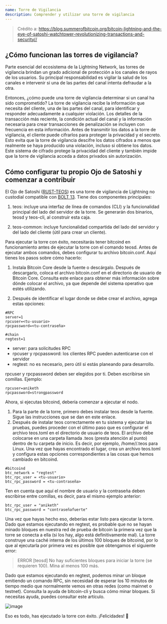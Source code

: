 ```yaml
---
name: Torre de Vigilancia
description: Comprender y utilizar una torre de vigilancia
---
```


> Crédito a: https://blog.summerofbitcoin.org/bitcoin-lightning-and-the-eye-of-satoshi-watchtower-revolutionizing-transactions-and-security//

## ¿Cómo funcionan las torres de vigilancia?

Parte esencial del ecosistema de la Lightning Network, las torres de vigilancia brindan un grado adicional de protección a los canales de rayos de los usuarios. Su principal responsabilidad es vigilar la salud de los canales e intervenir si una de las partes del canal intenta defraudar a la otra.

Entonces, ¿cómo puede una torre de vigilancia determinar si un canal ha sido comprometido? La torre de vigilancia recibe la información que necesita del cliente, una de las partes del canal, para identificar y responder adecuadamente a cualquier violación. Los detalles de la transacción más reciente, la condición actual del canal y la información necesaria para crear transacciones de penalización se incluyen con frecuencia en esta información. Antes de transmitir los datos a la torre de vigilancia, el cliente puede cifrarlos para proteger la privacidad y el secreto. Esto evita que la torre de vigilancia descifre los datos cifrados a menos que realmente se haya producido una violación, incluso si obtiene los datos. Este sistema de cifrado protege la privacidad del cliente y también impide que la torre de vigilancia acceda a datos privados sin autorización.

## Cómo configurar tu propio Ojo de Satoshi y comenzar a contribuir

El Ojo de Satoshi ([RUST-TEOS](https://github.com/talaia-labs/rust-teos?ref=blog.summerofbitcoin.org)) es una torre de vigilancia de Lightning no custodial compatible con [BOLT 13](https://github.com/sr-gi/bolt13/blob/master/13-watchtowers.md?ref=blog.summerofbitcoin.org). Tiene dos componentes principales:

1. teos: incluye una interfaz de línea de comandos (CLI) y la funcionalidad principal del lado del servidor de la torre. Se generarán dos binarios, teosd y teos-cli, al construir esta caja.

2. teos-common: incluye funcionalidad compartida del lado del servidor y del lado del cliente (útil para crear un cliente).

Para ejecutar la torre con éxito, necesitarás tener bitcoind en funcionamiento antes de ejecutar la torre con el comando teosd. Antes de ejecutar ambos comandos, debes configurar tu archivo bitcoin.conf. Aquí tienes los pasos sobre cómo hacerlo:

1. Instala Bitcoin Core desde la fuente o descárgalo. Después de descargarlo, coloca el archivo bitcoin.conf en el directorio de usuario de Bitcoin Core. Consulta este enlace para obtener más información sobre dónde colocar el archivo, ya que depende del sistema operativo que estés utilizando.

2. Después de identificar el lugar donde se debe crear el archivo, agrega estas opciones:

```
#RPC
server=1
rpcuser=<tu-usuario>
rpcpassword=<tu-contraseña>

#chain
regtest=1
```

- server: para solicitudes RPC
- rpcuser y rpcpassword: los clientes RPC pueden autenticarse con el servidor
- regtest: no es necesario, pero útil si estás planeando para desarrollo.

rpcuser y rpcpassword deben ser elegidos por ti. Deben escribirse sin comillas. Ejemplo:

```
rpcuser=aniketh
rpcpassword=strongpassword
```

Ahora, si ejecutas bitcoind, debería comenzar a ejecutar el nodo.

1. Para la parte de la torre, primero debes instalar teos desde la fuente. Sigue las instrucciones que se dan en este enlace.
2. Después de instalar teos correctamente en tu sistema y ejecutar las pruebas, puedes proceder con el último paso que es configurar el archivo teos.toml en el directorio de usuario de teos. El archivo debe colocarse en una carpeta llamada .teos (presta atención al punto) dentro de tu carpeta de inicio. Es decir, por ejemplo, /home/<tu-nombre-de-usuario>/.teos para Linux. Una vez que hayas encontrado el lugar, crea un archivo teos.toml y configura estas opciones correspondientes a las cosas que hemos cambiado en bitcoind.

```
#bitcoind
btc_network = "regtest"
btc_rpc_user = <tu-usuario>
btc_rpc_password = <tu-contraseña>
```

Ten en cuenta que aquí el nombre de usuario y la contraseña deben escribirse entre comillas, es decir, para el mismo ejemplo anterior:

```
btc_rpc_user = "aniketh"
btc_rpc_password = "contraseñafuerte"
```

Una vez que hayas hecho eso, deberías estar listo para ejecutar la torre. Dado que estamos ejecutando en regtest, es probable que no se hayan minado bloques en nuestra red de prueba de bitcoin la primera vez que la torre se conecta a ella (si los hay, algo está definitivamente mal). La torre construye una caché interna de los últimos 100 bloques de bitcoind, por lo que al ejecutarla por primera vez es posible que obtengamos el siguiente error:

> ERROR [teosd] No hay suficientes bloques para iniciar la torre (se requieren 100). Mina al menos 100 más.

Dado que estamos ejecutando en regtest, podemos minar un bloque emitiendo un comando RPC, sin necesidad de esperar los 10 minutos de tiempo medio que normalmente vemos en otras redes (como mainnet o testnet). Consulta la ayuda de bitcoin-cli y busca cómo minar bloques. Si necesitas ayuda, puedes consultar este artículo.

![image](assets\2.png)

Eso es todo, has ejecutado la torre con éxito. ¡Felicidades! 🎉
